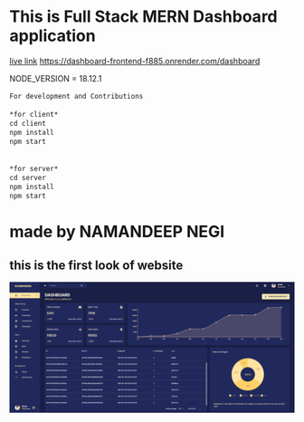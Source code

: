 # This is Full Stack MERN Dashboard application

[live link](https://dashboard-frontend-f885.onrender.com/dashboard)
https://dashboard-frontend-f885.onrender.com/dashboard

NODE_VERSION = 18.12.1

```
For development and Contributions

*for client*
cd client
npm install
npm start


*for server*
cd server
npm install
npm start
```

# made by NAMANDEEP NEGI


## this is the first look of website
![Front Look](dashboard1.png)